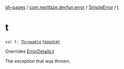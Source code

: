 [gh-pages](../../index.md) / [com.nextfaze.devfun.error](../index.md) / [SimpleError](index.md) / [t](./t.md)

# t

`val t: `[`Throwable`](https://kotlinlang.org/api/latest/jvm/stdlib/kotlin/-throwable/index.html) [(source)](https://github.com/NextFaze/dev-fun/tree/master/devfun/src/main/java/com/nextfaze/devfun/error/Handler.kt#L56)

Overrides [ErrorDetails.t](../-error-details/t.md)

The exception that was thrown.

